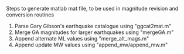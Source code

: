 Steps to generate matlab mat file, to be used in magnitude revision and conversion routines

1) Parse Gary Gibson's earthquake catalogue using "ggcat2mat.m"
2) Merge GA magnitudes for larger earthquakes using "mergeGA.m"
3) Append alternate ML values using "merge_alt_mags.m"
4) Append update MW values using "append_mw/append_mw.m"